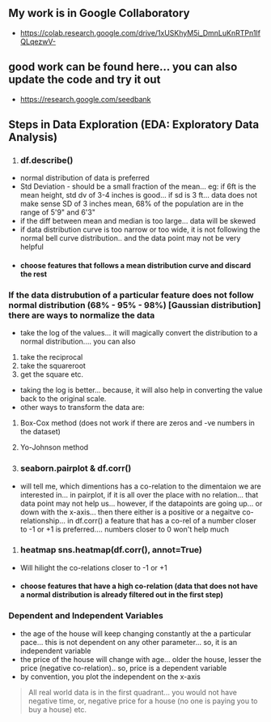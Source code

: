 ## My work is in Google Collaboratory
* https://colab.research.google.com/drive/1xUSKhyM5i_DmnLuKnRTPn1IfQLqezwV-


## good work can be found here... you can also update the code and try it out
* https://research.google.com/seedbank


## Steps in Data Exploration (EDA: Exploratory Data Analysis)
1. ### df.describe()
- normal distribution of data is preferred
- Std Deviation - should be a small fraction of the mean... eg: if 6ft is the mean height, std dv of 3-4 inches is good... if sd is 3 ft... data does not make sense SD of 3 inches mean, 68% of the population are in the range of 5'9" and 6'3"
- if the diff between mean and median is too large... data will be skewed
- if data distribution curve is too narrow or too wide, it is not following the normal bell curve distribution.. and the data point may not be very helpful
- #### choose features that follows a mean distribution curve and discard the rest


### If the data distrubution of a particular feature does not follow normal distribution (68% - 95% - 98%) [Gaussian distribution] there are ways to normalize the data
* take the log of the values... it will magically convert the distribution to a normal distribution.... you can also 
1. take the reciprocal
1. take the squareroot
1. get the square etc. 
* taking the log is better... because, it will also help in converting the value back to the original scale. 
* other ways to transform the data are:
1. Box-Cox method (does not work if there are zeros and -ve numbers in the dataset)
1. Yo-Johnson method

1. ### seaborn.pairplot & df.corr() 
- will tell me, which dimentions has a co-relation to the dimentaion we are interested in... in pairplot, if it is all over the place with no relation... that data point may not help us... however, if the datapoints are going up... or down with the x-axis... then there either is a positive or a negaitve co-relationship... in df.corr() a feature that has a co-rel of a number closer to -1 or +1 is preferred.... numbers closer to 0 won't help much


1. ### heatmap sns.heatmap(df.corr(), annot=True)
- Will hilight the co-relations closer to -1 or +1
- #### choose features that have a high co-relation (data that does not have a normal distribution is already filtered out in the first step)


### Dependent and Independent Variables
* the age of the house will keep changing constantly at the a particular pace... this is not dependent on any other parameter... so, it is an independent variable
* the price of the house will change with age... older the house, lesser the price (negative co-relation).. so, price is a dependent variable
* by convention, you plot the independent on the x-axis

> All real world data is in the first quadrant... you would not have negative time, or, negative price for a house (no one is paying you to buy a house) etc. 

